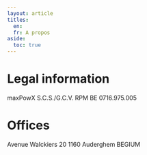 ```yaml
---
layout: article
titles:
  en: 
  fr: A propos
aside:
  toc: true
---
```


# Legal information
maxPowX S.C.S./G.C.V.
RPM BE 0716.975.005

# Offices
Avenue Walckiers 20
1160 Auderghem
BEGIUM
